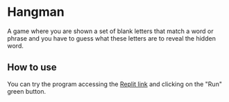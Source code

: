 # Hangman
A game where you are shown a set of blank letters that match a word or phrase and you have to guess what these letters are to reveal the hidden word.

## How to use
You can try the program accessing the [Replit link](https://replit.com/@LukCnt/hangman?v=1) and clicking on the "Run" green button.